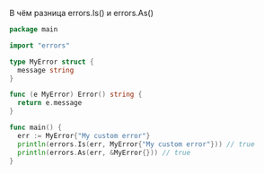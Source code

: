 В чём разница errors.Is() и errors.As()

```go
package main

import "errors"

type MyError struct {
  message string
}

func (e MyError) Error() string {
  return e.message
}

func main() {
  err := MyError{"My custom error"}
  println(errors.Is(err, MyError{"My custom error"})) // true
  println(errors.As(err, &MyError{})) // true
}
```
